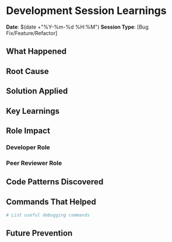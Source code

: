 # Development Session Learnings

**Date**: $(date +"%Y-%m-%d %H:%M")
**Session Type**: [Bug Fix/Feature/Refactor]

## What Happened
<!-- Describe the issue or task -->

## Root Cause
<!-- What was the actual problem? -->

## Solution Applied
<!-- How was it fixed? -->

## Key Learnings
<!-- What patterns or insights were discovered? -->

## Role Impact
### Developer Role
<!-- What should the Developer role know for next time? -->

### Peer Reviewer Role  
<!-- What should the Peer Reviewer watch for? -->

## Code Patterns Discovered
<!-- Any new patterns specific to Manylla? -->

## Commands That Helped
```bash
# List useful debugging commands
```

## Future Prevention
<!-- How can we prevent this issue? -->

